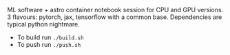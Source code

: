 
ML software + astro container notebook session for CPU and GPU versions.
3 flavours: pytorch, jax, tensorflow with a common base.
Dependencies are typical python nightmare.

- To build run `./build.sh`
- To push run `./push.sh`

